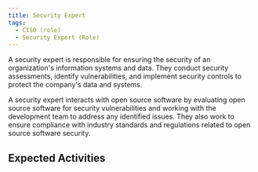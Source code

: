 ```yaml
---
title: Security Expert
tags: 
  - CISO (role)
  - Security Expert (Role)
---
```

A security expert is responsible for ensuring the security of an organization's information systems and data. They conduct security assessments, identify vulnerabilities, and implement security controls to protect the company's data and systems.

A security expert interacts with open source software by evaluating open source software for security vulnerabilities and working with the development team to address any identified issues. They also work to ensure compliance with industry standards and regulations related to open source software security.

## Expected Activities

<BokTagList tag="Security Expert (Role)" filter="Activities" />
